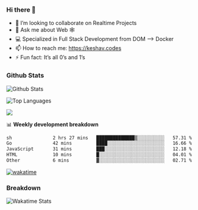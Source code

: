 ### Hi there 👋

- 👯 I’m looking to collaborate on Realtime Projects
- 💬 Ask me about Web 🕸
- 💻 Specialized in Full Stack Development from DOM --> Docker
- 📫 How to reach me: https://keshav.codes
- ⚡ Fun fact: It’s all 0’s and 1’s

### Github Stats
![Github Stats](https://github-readme-stats.vercel.app/api?username=keshavlingala&count_private=true&show_icons=true&theme=radical)

![Top Languages](https://github-readme-stats.vercel.app/api/top-langs/?username=keshavlingala&show_icons=true&theme=radical)

![](https://komarev.com/ghpvc/?username=keshavlingala)

📊 **Weekly development breakdown**

<!--START_SECTION:waka-->

```txt
sh               2 hrs 27 mins   ██████████████▒░░░░░░░░░░   57.31 %
Go               42 mins         ████░░░░░░░░░░░░░░░░░░░░░   16.66 %
JavaScript       31 mins         ███░░░░░░░░░░░░░░░░░░░░░░   12.18 %
HTML             10 mins         █░░░░░░░░░░░░░░░░░░░░░░░░   04.01 %
Other            6 mins          ▓░░░░░░░░░░░░░░░░░░░░░░░░   02.71 %
```

<!--END_SECTION:waka-->


[![wakatime](https://wakatime.com/badge/user/62bfdbc7-082c-40a7-b4bd-f9280d51aeed.svg)](https://wakatime.com/@62bfdbc7-082c-40a7-b4bd-f9280d51aeed)


### Breakdown

![Wakatime Stats](https://github-readme-stats.vercel.app/api/wakatime?username=keshavlingala)
